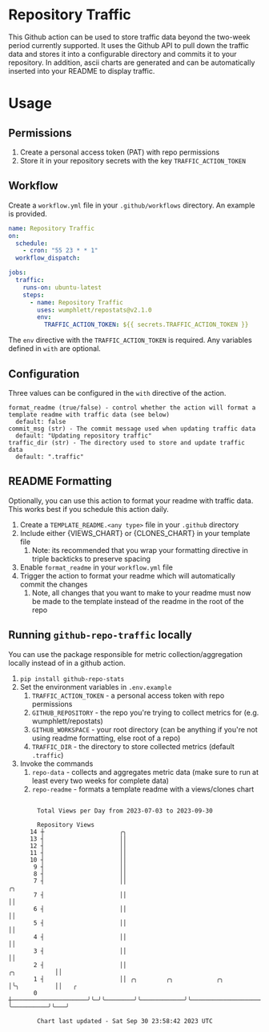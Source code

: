 # Repository Traffic

This Github action can be used to store traffic data beyond the two-week period currently supported.
It uses the Github API to pull down the traffic data and stores it into a configurable directory and commits it to your 
repository. In addition, ascii charts are generated and can be automatically inserted into your README to display traffic.

# Usage
## Permissions
1. Create a personal access token (PAT) with repo permissions
2. Store it in your repository secrets with the key `TRAFFIC_ACTION_TOKEN`

## Workflow
Create a `workflow.yml` file in your `.github/workflows` directory. An example is provided.

```yaml
name: Repository Traffic
on:
  schedule:
    - cron: "55 23 * * 1"
  workflow_dispatch:

jobs:
  traffic:
    runs-on: ubuntu-latest
    steps:
      - name: Repository Traffic
        uses: wumphlett/repostats@v2.1.0
        env:
          TRAFFIC_ACTION_TOKEN: ${{ secrets.TRAFFIC_ACTION_TOKEN }}
```
The `env` directive with the `TRAFFIC_ACTION_TOKEN` is required. Any variables defined in `with` are optional.

## Configuration
Three values can be configured in the `with` directive of the action.
```
format_readme (true/false) - control whether the action will format a template readme with traffic data (see below)
  default: false
commit_msg (str) - The commit message used when updating traffic data
  default: "Updating repository traffic"
traffic_dir (str) - The directory used to store and update traffic data
  default: ".traffic"
```

## README Formatting
Optionally, you can use this action to format your readme with traffic data. This works best if you schedule this action
daily.

1. Create a `TEMPLATE_README.<any type>` file in your `.github` directory
2. Include either {VIEWS_CHART} or {CLONES_CHART} in your template file
   1. Note: its recommended that you wrap your formatting directive in triple backticks to preserve spacing
3. Enable `format_readme` in your `workflow.yml` file
4. Trigger the action to format your readme which will automatically commit the changes
   1. Note, all changes that you want to make to your readme must now be made to the template instead of the readme in the root of the repo

## Running `github-repo-traffic` locally
You can use the package responsible for metric collection/aggregation locally instead of in a github action.

1. `pip install github-repo-stats`
2. Set the environment variables in `.env.example`
   1. `TRAFFIC_ACTION_TOKEN` - a personal access token with repo permissions
   2. `GITHUB_REPOSITORY` - the repo you're trying to collect metrics for (e.g. wumphlett/repostats)
   3. `GITHUB_WORKSPACE` - your root directory (can be anything if you're not using readme formatting, else root of a repo)
   4. `TRAFFIC_DIR` - the directory to store collected metrics (default `.traffic`)
3. Invoke the commands
   1. `repo-data` - collects and aggregates metric data (make sure to run at least every two weeks for complete data)
   2. `repo-readme` - formats a template readme with a views/clones chart

```

        Total Views per Day from 2023-07-03 to 2023-09-30

        Repository Views
      14 ┼                     ╭╮
      13 ┤                     ││
      12 ┤                     ││
      11 ┤                     ││
      10 ┤                     ││
       9 ┤                     ││
       8 ┤                     ││
       7 ┤                     ││                                                            ╭╮
       7 ┤                     ││                                                            ││
       6 ┤                     ││                                                            ││
       5 ┤                     ││                                                            ││
       4 ┤                     ││                                                            ││
       3 ┤                     ││                                                            ││
       2 ┤                     ││                                               ╭╮           ││
       1 ┤                     ││ ╭╮        ╭╮            ╭╮                    │╰╮          ││   ╭
       0 ┼─────────────────────╯╰─╯╰────────╯╰────────────╯╰────────────────────╯ ╰──────────╯╰───╯

        Chart last updated - Sat Sep 30 23:58:42 2023 UTC
        
```
